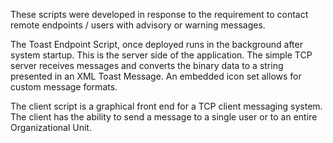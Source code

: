 
These scripts were developed in response to the requirement to contact remote endpoints / users with advisory or warning messages.

The Toast Endpoint Script, once deployed runs in the background after system startup. This is the server side of the application. The simple TCP server receives messages
and converts the binary data to a string presented in an XML Toast Message. An embedded icon set allows for custom message formats.

The client script is a graphical front end for a TCP client messaging system. The client has the ability to send a message to a single user or to an entire Organizational Unit.
